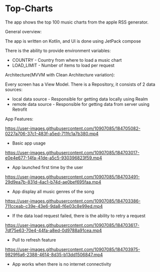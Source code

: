 # Top-Charts
The app shows the top 100 music charts from the apple RSS generator.

General overview:

The app is written on Kotlin, and UI is done using JetPack compose 

There is the ability to provide environment variables:
* COUNTRY - Country from where to load a music chart
* LOAD_LIMIT - Number of items to load per request

Architecture(MVVM with Clean Architecture variation):

Every screen has a View Model.
There is a Repository, it consists of 2 data sources:
* local data source - Responsible for getting data locally using Realm
* remote data source - Responsible for getting data from server using Retrofit

App Features:

https://user-images.githubusercontent.com/10907085/184705082-0227a706-37c1-483f-a5ed-711fc1a7b380.mp4
- Basic app usage

https://user-images.githubusercontent.com/10907085/184703017-e0e4e677-14fa-41de-a5c5-930396823f59.mp4
- App launched first time by the user

https://user-images.githubusercontent.com/10907085/184703491-29d9ea7b-831d-4ac1-b74d-ae0bef695faa.mp4
- App display all music genres of the song

https://user-images.githubusercontent.com/10907085/184703386-711cceab-c39e-43e6-9da8-f6e03c8e99ed.mp4
- If the data load request failed, there is the ability to retry a request

https://user-images.githubusercontent.com/10907085/184703617-7df75e63-70e4-44fa-a8ed-0d9788a91cea.mp4
- Pull to refresh feature


https://user-images.githubusercontent.com/10907085/184703975-9829f6a6-2388-4614-8d35-b13dd1506847.mp4
- App works when there is no internet connectivity
